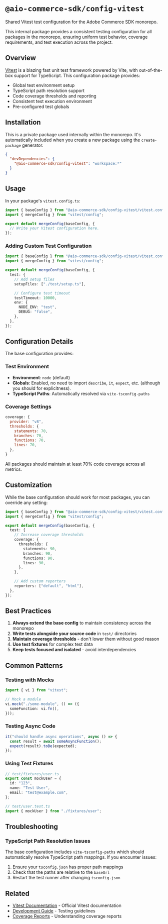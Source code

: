 # `@aio-commerce-sdk/config-vitest`

Shared Vitest test configuration for the Adobe Commerce SDK monorepo.

This internal package provides a consistent testing configuration for all packages in the monorepo, ensuring uniform test behavior, coverage requirements, and test execution across the project.

## Overview

[Vitest](https://vitest.dev/) is a blazing fast unit test framework powered by Vite, with out-of-the-box support for TypeScript. This configuration package provides:

- Global test environment setup
- TypeScript path resolution support
- Code coverage thresholds and reporting
- Consistent test execution environment
- Pre-configured test globals

## Installation

This is a private package used internally within the monorepo. It's automatically included when you create a new package using the `create-package` generator.

```json
{
  "devDependencies": {
    "@aio-commerce-sdk/config-vitest": "workspace:*"
  }
}
```

## Usage

In your package's `vitest.config.ts`:

```typescript
import { baseConfig } from "@aio-commerce-sdk/config-vitest/vitest.config";
import { mergeConfig } from "vitest/config";

export default mergeConfig(baseConfig, {
  // Write your Vitest configuration here.
});
```

### Adding Custom Test Configuration

```typescript
import { baseConfig } from "@aio-commerce-sdk/config-vitest/vitest.config";
import { mergeConfig } from "vitest/config";

export default mergeConfig(baseConfig, {
  test: {
    // Add setup files
    setupFiles: ["./test/setup.ts"],

    // Configure test timeout
    testTimeout: 10000,
    env: {
      NODE_ENV: "test",
      DEBUG: "false",
    },
  },
});
```

## Configuration Details

The base configuration provides:

### Test Environment

- **Environment**: `node` (default)
- **Globals**: Enabled, no need to import `describe`, `it`, `expect`, etc. (although you should for explicitness).
- **TypeScript Paths**: Automatically resolved via `vite-tsconfig-paths`

### Coverage Settings

```javascript
coverage: {
  provider: "v8",
  thresholds: {
    statements: 70,
    branches: 70,
    functions: 70,
    lines: 70,
  },
}
```

All packages should maintain at least 70% code coverage across all metrics.

## Customization

While the base configuration should work for most packages, you can override any setting:

```typescript
import { baseConfig } from "@aio-commerce-sdk/config-vitest/vitest.config";
import { mergeConfig } from "vitest/config";

export default mergeConfig(baseConfig, {
  test: {
    // Increase coverage thresholds
    coverage: {
      thresholds: {
        statements: 90,
        branches: 90,
        functions: 90,
        lines: 90,
      },
    },

    // Add custom reporters
    reporters: ["default", "html"],
  },
});
```

## Best Practices

1. **Always extend the base config** to maintain consistency across the monorepo
2. **Write tests alongside your source code** in `test/` directories
3. **Maintain coverage thresholds** - don't lower them without good reason
4. **Use test fixtures** for complex test data
5. **Keep tests focused and isolated** - avoid interdependencies

## Common Patterns

### Testing with Mocks

```typescript
import { vi } from "vitest";

// Mock a module
vi.mock("./some-module", () => ({
  someFunction: vi.fn(),
}));
```

### Testing Async Code

```typescript
it("should handle async operations", async () => {
  const result = await someAsyncFunction();
  expect(result).toBe(expected);
});
```

### Using Test Fixtures

```typescript
// test/fixtures/user.ts
export const mockUser = {
  id: "123",
  name: "Test User",
  email: "test@example.com",
};

// test/user.test.ts
import { mockUser } from "./fixtures/user";
```

## Troubleshooting

### TypeScript Path Resolution Issues

The base configuration includes `vite-tsconfig-paths` which should automatically resolve TypeScript path mappings. If you encounter issues:

1. Ensure your `tsconfig.json` has proper path mappings
2. Check that the paths are relative to the `baseUrl`
3. Restart the test runner after changing `tsconfig.json`

## Related

- [Vitest Documentation](https://vitest.dev/) - Official Vitest documentation
- [Development Guide](../../.github/DEVELOPMENT.md#testing) - Testing guidelines
- [Coverage Reports](https://vitest.dev/guide/coverage) - Understanding coverage reports
